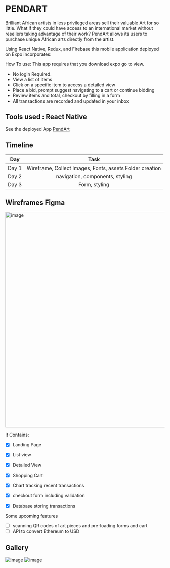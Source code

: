 # PENDART
Brilliant African artists in less privileged areas sell their
valuable Art for so little. What if they could have access to an
international market without resellers taking advantage of their
work? PendArt allows its users to purchase unique African arts
directly from the artist.

Using React Native, Redux, and Firebase this mobile application deployed on Expo incorporates:


How To use: This app requires that you download expo go to view.
- No login Required.
- View a list of items
- Click on a specific item to access a detailed view
- Place a bid, prompt suggest navigating to a cart or continue bidding
- Review items and total, checkout by filling in a form 
- All transactions are recorded and updated in your inbox


## Tools used : React Native
See the deployed App [PendArt](https://dashnewsmads.herokuapp.com/) 

## Timeline

| Day	                  |                                 Task |
|:---------------------:|:------------------------------------:|
| Day 1 |	Wireframe, Collect Images, Fonts, assets Folder creation |
| Day 2 |	navigation, components, styling |
| Day 3 |	Form, styling |


## Wireframes Figma

<img width="680" alt="image" src="https://user-images.githubusercontent.com/66809588/175626463-db545f02-41eb-4e85-9869-2b3ff04b5c2c.png">



It Contains:

- [x] Landing Page
- [x] List view
- [x] Detailed View 
- [x] Shopping Cart
- [x] Chart tracking recent transactions
- [x] checkout form including validation
- [x] Database storing transactions



Some upcoming features

- [ ] scanning QR codes of art pieces and pre-loading forms and cart
- [ ] API to convert Ethereum to USD

## Gallery

![image](https://user-images.githubusercontent.com/66809588/178771540-af5e6bb5-5e15-4e35-8f22-0bd409bf4c25.png)
![image](https://user-images.githubusercontent.com/66809588/178773471-2f1914e9-127f-45b8-a03c-cba186869510.png)











